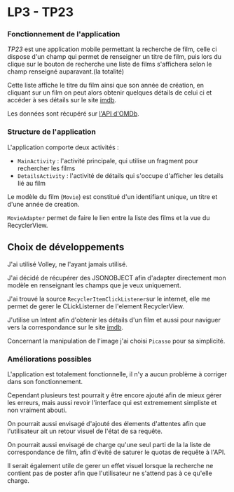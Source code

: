# LP3 - TP23

### Fonctionnement de l'application

*TP23* est une application mobile permettant la recherche de film,
celle ci dispose d'un champ qui permet de renseigner un titre de film, puis lors du clique sur le 
bouton de recherche une liste de films s'affichera selon le champ renseigné auparavant.(la totalité)

Cette liste affiche le titre du film ainsi que son année de création, en cliquant
sur un film on peut alors obtenir quelques détails de celui ci et accéder à ses détails sur le site [imdb](https://www.imdb.com/).


Les données sont récupéré sur [l'API d'OMDb](http://www.omdbapi.com/).

### Structure de l'application

L'application comporte deux activités : 

- `MainActivity` : l'activité principale, qui utilise un fragment pour rechercher les films
- `DetailsActivity` : l'activité de détails qui s'occupe d'afficher les details lié au film

Le modèle du film (`Movie`) est constitué d'un identifiant unique, un titre et d'une année de creation.

`MovieAdapter` permet de faire le lien entre la liste des 
films et la vue du RecyclerView.

## Choix de développements

J'ai utilisé Volley, ne l'ayant jamais utilisé.

J'ai décidé de récupérer des JSONOBJECT afin d'adapter directement mon modèle en renseignant les
champs que je veux uniquement.

J'ai trouvé la source `RecyclerItemClickListener`sur le internet, elle me permet de gerer
le CLickListerner de l'element RecyclerView.

J'utilise un Intent afin d'obtenir les détails d'un film et aussi pour naviguer vers la correspondance
sur le site [imdb](https://www.imdb.com/).

Concernant la manipulation de l'image j'ai choisi `Picasso` pour sa simplicité.

### Améliorations possibles

L'application est totalement fonctionnelle, il n'y a aucun problème à corriger dans son fonctionnement.

Cependant plusieurs test pourrait y être encore ajouté afin de mieux gérer les erreurs,
mais aussi revoir l'interface qui est extremement simpliste et non vraiment abouti.

On pourrait aussi envisagé d'ajouté des élements d'attentes afin que l'utilisateur ait un
retour visuel de l'état de sa requête.

On pourrait aussi envisagé de charge qu'une seul parti de la la liste de correspondance de film,
afin d'évité de saturer le quotas de requête à l'API.

Il serait également utile de gerer un effet visuel lorsque la recherche ne contient pas de poster
afin que l'utilisateur ne s'attend pas à ce qu'elle charge.
